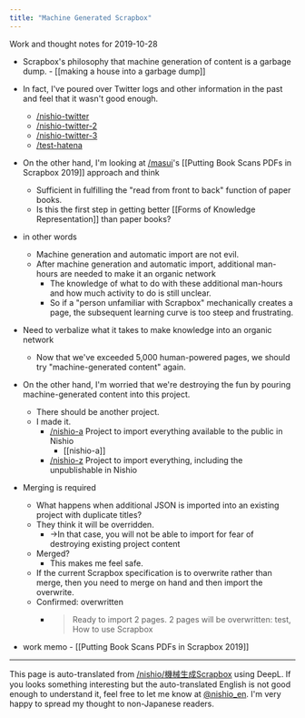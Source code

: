 ```yaml
---
title: "Machine Generated Scrapbox"
---
```


Work and thought notes for 2019-10-28

- Scrapbox's philosophy that machine generation of content is a garbage dump.
        - [[making a house into a garbage dump]]
- In fact, I've poured over Twitter logs and other information in the past and feel that it wasn't good enough.
    - [/nishio-twitter](https://scrapbox.io/nishio-twitter)
    - [/nishio-twitter-2](https://scrapbox.io/nishio-twitter-2)
    - [/nishio-twitter-3](https://scrapbox.io/nishio-twitter-3)
    - [/test-hatena](https://scrapbox.io/test-hatena)
- On the other hand, I'm looking at [/masui](https://scrapbox.io/masui)'s [[Putting Book Scans PDFs in Scrapbox 2019]] approach and think
    - Sufficient in fulfilling the "read from front to back" function of paper books.
    - Is this the first step in getting better [[Forms of Knowledge Representation]] than paper books?
- in other words
    - Machine generation and automatic import are not evil.
    - After machine generation and automatic import, additional man-hours are needed to make it an organic network
        - The knowledge of what to do with these additional man-hours and how much activity to do is still unclear.
        - So if a "person unfamiliar with Scrapbox" mechanically creates a page, the subsequent learning curve is too steep and frustrating.
- Need to verbalize what it takes to make knowledge into an organic network
    - Now that we've exceeded 5,000 human-powered pages, we should try "machine-generated content" again.
- On the other hand, I'm worried that we're destroying the fun by pouring machine-generated content into this project.
    - There should be another project.
    - I made it.
        - [/nishio-a](https://scrapbox.io/nishio-a) Project to import everything available to the public in Nishio
            - [[nishio-a]]
        - [/nishio-z](https://scrapbox.io/nishio-z) Project to import everything, including the unpublishable in Nishio
- Merging is required
    - What happens when additional JSON is imported into an existing project with duplicate titles?
    - They think it will be overridden.
        - →In that case, you will not be able to import for fear of destroying existing project content
    - Merged?
        - This makes me feel safe.
    - If the current Scrapbox specification is to overwrite rather than merge, then you need to merge on hand and then import the overwrite.
    - Confirmed: overwritten
        - > Ready to import 2 pages. 2 pages will be overwritten: test, How to use Scrapbox

- work memo
        - [[Putting Book Scans PDFs in Scrapbox 2019]]

---
This page is auto-translated from [/nishio/機械生成Scrapbox](https://scrapbox.io/nishio/機械生成Scrapbox) using DeepL. If you looks something interesting but the auto-translated English is not good enough to understand it, feel free to let me know at [@nishio_en](https://twitter.com/nishio_en). I'm very happy to spread my thought to non-Japanese readers.